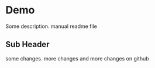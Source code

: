 # Demo

Some description. manual readme file

## Sub Header

some changes.
more changes
and more changes on github
